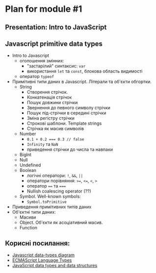# Plan for module #1

## Presentation: Intro to JavaScript

## Javascript primitive data types

* Intro to Javascript
  * оголошення змінних:
    * "застарілий" синтаксис: `var`
    * використання `let` та `const`, блокова область видимості
  * оператор `typeof`
* Примітивні типи даних в Javascript. Літерали та об'єкти обгортки.
  * String
    * Створення стрічок.
    * Конкатенація стрічок
    * Пошук довжини стрічки
    * Звернення до певного символу стрічки
    * Пошук під-стрічки в середині стрічки
    * Зміна регістру стрічки
    * Строкові шаблони. Template strings
    * Стрічка як масив символів
  * Number
    * `0.1 + 0.2 === 0.3 // false`
    * `Infinity` та `NaN`
    * приведення стрічки до числа та навпаки
  * BigInt
  * Null
  * Undefined
  * Boolean
    * логічні оператори: `!`, `&&`, `||`
    * оператори порівняння: `>=`, `<=`, `<`, `>`
    * оператор `==` та `===`
    * Nullish coalescing operator (??)
  * Symbol. Well-known symbols:
    * `Symbol.toPrimitive`
* Приведення примітивних типів даних
* Об'єктні типи даних:
  * Масиви
  * Object. Об'єкти як асоціативний масив.
  * Function

## Корисні посилання:

* [Javascript data-types diagram](https://javascript-data-types.glitch.me/)
* [ECMAScript Language Types](https://tc39.es/ecma262/#sec-ecmascript-language-types)
* [JavaScript data types and data structures](https://developer.mozilla.org/en-US/docs/Web/JavaScript/Data_structures?retiredLocale=uk)
